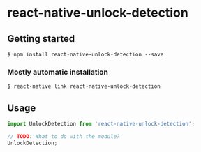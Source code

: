 # react-native-unlock-detection

## Getting started

`$ npm install react-native-unlock-detection --save`

### Mostly automatic installation

`$ react-native link react-native-unlock-detection`

## Usage
```javascript
import UnlockDetection from 'react-native-unlock-detection';

// TODO: What to do with the module?
UnlockDetection;
```

